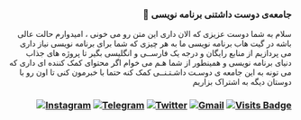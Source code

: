 
<h3 align="right"> 👋 جامعه‌ی دوست داشتنی برنامه‌ نویسی</h3> 
 <p align = "right"> سلام به شما دوست عزیزی که الان داری  این متن رو می خونی ، امیدوارم حالت عالی باشه
 در گیت هاب برنامه نویسی ما به هر چیزی که شما برای برنامه نویسی نیاز داری می پردازیم
 از منابع رایگان و درجه یک فارســی و انگلیسی بگیر تا پروژه های جذاب دنیای برنامه نویسی
 و همینطور از شما هـم می خوام اگر محتوای کمک کننده ای داری که می تونه به این جامعه‌ ی 
 دوسـت داشـتـنــی کمک کنه حتما با خبرمون کنی تا اون رو با دوستان دیگه به اشتراک بزاریم 
 </p>

<h3 align = "right">  

[![Instagram](https://img.shields.io/badge/barnamenevisiinsta-%23E4405F.svg?style=for-the-badge&logo=Instagram&logoColor=white)](https://www.instagram.com/barnamenevisiinsta/)
[![Telegram](https://img.shields.io/badge/barnamenevisichannel-2CA5E0?style=for-the-badge&logo=telegram&logoColor=white)](https://www.t.me/barnamenevisichannel/)
[![Twitter](https://img.shields.io/badge/barnamenevisitw-%231DA1F2.svg?style=for-the-badge&logo=Twitter&logoColor=white)](https://www.twitter.com/barnamenevisitw/)
[![Gmail](https://img.shields.io/badge/emailma-D14836?style=for-the-badge&logo=gmail&logoColor=white)](mailto:ertebatbabarnamenevisi@gmail.com)
[![Visits Badge](https://badges.pufler.dev/visits/barnamenevisi/barnamenevisi?style=for-the-badge&logo=appveyor)](https://www.instagram.com/barnamenevisiinsta/)
 
 </h3>
